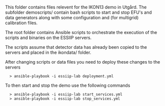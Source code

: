 
This folder contains files relevent for the IKON13 demo in Utgård. The subfolder demoscripts/
contain bash scripts to start and stop EFU's and data generators along with some configuration
and (for multigrid) calibration files.

The root folder contains Ansible scripts to orchestrate the execution of the scripts and binaries
on the ESSIIP servers.

The scripts assume that detector data has already been copied to the servers and placed
in the ikondata/ folder.

After changing scripts or data files you need to deploy these changes to the servers

      > ansible-playbook -i essiip-lab deployment.yml

To then start and stop the demo use the following commands

      > ansible-playbook -i essiip-lab start_services.yml
      > ansible-playbook -i essiip-lab stop_services.yml
